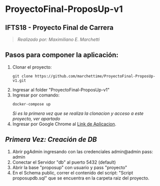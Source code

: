 # ProyectoFinal-ProposUp-v1
## IFTS18 - Proyecto Final de Carrera
> *Realizado por: Maximiliano E. Marchetti*

## Pasos para componer la aplicación:
 1. Clonar el proyecto:
	```
	git clone https://github.com/marchettime/ProyectoFinal-ProposUp-v1.git
	```
 2. Ingresar al folder "ProyectoFinal-ProposUp-v1"
 3. Ingresar por comando: 
	```
	docker-compose up
	```
	*Si es la primera vez que se realiza la clonacion y acceso a este proyecto, ver apartado*
 4. Ingresar por Google Chrome al [Link de Aplicacion](http://localhost:5000).

## *Primera Vez: Creación de DB*
 1. Abrir pgAdmin ingresando con las credenciales admin@admin pass: admin
 2. Conectar el Servidor "db" al puerto 5432 (default)
 3. Abrir la base "proposup" con usuario y pass "proyecto"
 4. En el Schema public, correr el contenido del script: "Script proposupdb.sql" que se encuentra en la carpeta raiz del proyecto.

